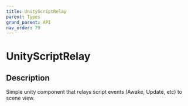 ```yaml
---
title: UnityScriptRelay
parent: Types
grand_parent: API
nav_order: 79
---
```

# UnityScriptRelay
## Description
Simple unity component that relays script events (Awake, Update, etc) to scene view.
